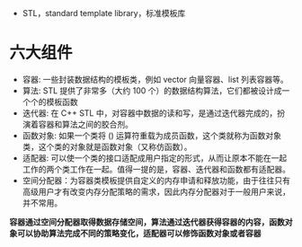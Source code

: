 

- STL，standard template library，标准模板库

# 六大组件

- 容器: 一些封装数据结构的模板类，例如 vector 向量容器、list 列表容器等。
- 算法: STL 提供了非常多（大约 100 个）的数据结构算法，它们都被设计成一个个的模板函数
- 迭代器: 在 C++ STL 中，对容器中数据的读和写，是通过迭代器完成的，扮演着容器和算法之间的胶合剂。
- 函数对象: 如果一个类将 () 运算符重载为成员函数，这个类就称为函数对象类，这个类的对象就是函数对象（又称仿函数）。
- 适配器: 可以使一个类的接口适配成用户指定的形式，从而让原本不能在一起工作的两个类工作在一起。值得一提的是，容器、迭代器和函数都有适配器。
- 空间分配器：为容器类模板提供自定义的内存申请和释放功能，由于往往只有高级用户才有改变内存分配策略的需求，因此内存分配器对于一般用户来说，并不常用。

**容器通过空间分配器取得数据存储空间，算法通过迭代器获得容器的内容，函数对象可以协助算法完成不同的策略变化，适配器可以修饰函数对象或者容器**